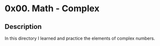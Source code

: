 # 0x00. Math - Complex

## Description

In this directory I learned and practice the elements of complex numbers.
